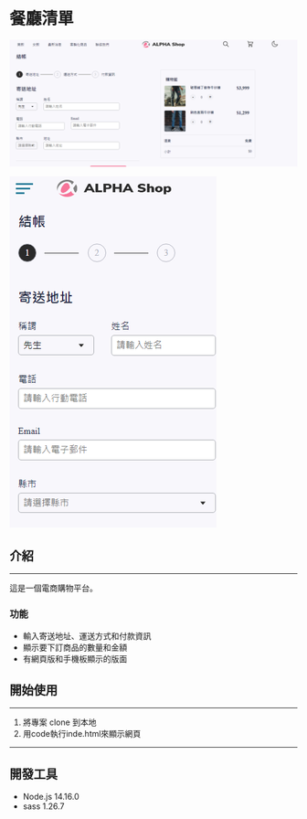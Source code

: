 # 餐廳清單
![image](https://github.com/21Jasper12/AC_Shop/blob/main/img/computer-screen.png)

![image](https://github.com/21Jasper12/AC_Shop/blob/main/img/mobile-screen.png)

## 介紹
---
這是一個電商購物平台。

###  功能
* 輸入寄送地址、運送方式和付款資訊
* 顯示要下訂商品的數量和金額
* 有網頁版和手機板顯示的版面

## 開始使用
---
1. 將專案 clone 到本地
2. 用code執行inde.html來顯示網頁
---
## 開發工具
* Node.js 14.16.0
* sass 1.26.7